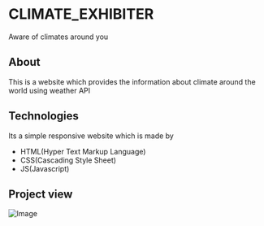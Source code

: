 # CLIMATE_EXHIBITER
Aware of climates around you
## About
This is a website which provides the information about climate around the world using weather API
## Technologies
Its a simple responsive website which is made by
* HTML(Hyper Text Markup Language) 
* CSS(Cascading Style Sheet)
* JS(Javascript)
## Project view
![Image](https://user-images.githubusercontent.com/106983063/209441375-a97507b3-8398-4bd5-ac58-bb69f075f400.png)